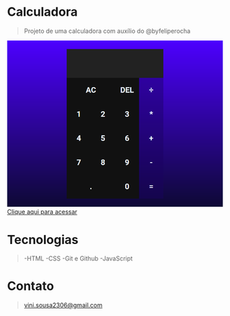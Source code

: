 # Calculadora
>Projeto de uma calculadora com auxílio do @byfeliperocha

![preview](./github/preview.png)
[Clique aqui para acessar](https://vinis0usa.github.io/calculadora/)

# Tecnologias

>-HTML
-CSS
-Git e Github
-JavaScript

# Contato

>vini.sousa2306@gmail.com
